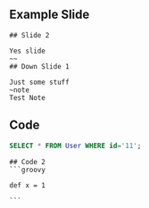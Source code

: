 ## Example Slide

~~~~
## Slide 2

Yes slide
~~
## Down Slide 1

Just some stuff
~note
Test Note
~~~~
## Code

```sql
SELECT * FROM User WHERE id='11';
```
~~~~
## Code 2
```groovy

def x = 1

```
